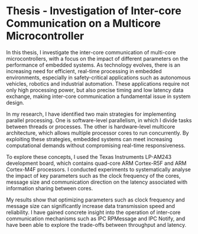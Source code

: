 # Thesis - Investigation of Inter-core Communication on a Multicore Microcontroller

In this thesis, I investigate the inter-core communication of multi-core microcontrollers, with a focus on the impact of different parameters on the performance of embedded systems. As technology evolves, there is an increasing need for efficient, real-time processing in embedded environments, especially in safety-critical applications such as autonomous vehicles, robotics and industrial automation. These applications require not only high processing power, but also precise timing and low latency data exchange, making inter-core communication a fundamental issue in system design.

In my research, I have identified two main strategies for implementing parallel processing. One is software-level parallelism, in which I divide tasks between threads or processes. The other is hardware-level multicore architecture, which allows multiple processor cores to run concurrently. By exploiting these strategies, embedded systems can meet increasing computational demands without compromising real-time responsiveness.

To explore these concepts, I used the Texas Instruments LP-AM243 development board, which contains quad-core ARM Cortex-R5F and ARM Cortex-M4F processors. I conducted experiments to systematically analyse the impact of key parameters such as the clock frequency of the cores, message size and communication direction on the latency associated with information sharing between cores.

My results show that optimizing parameters such as clock frequency and message size can significantly increase data transmission speed and reliability. I have gained concrete insight into the operation of inter-core communication mechanisms such as IPC RPMessage and IPC Notify, and have been able to explore the trade-offs between throughput and latency.
